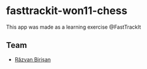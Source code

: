# fasttrackit-won11-chess
This app was made as a learning exercise @FastTrackIt

## Team
- [Răzvan Birișan](https://github.com/razvbir)

